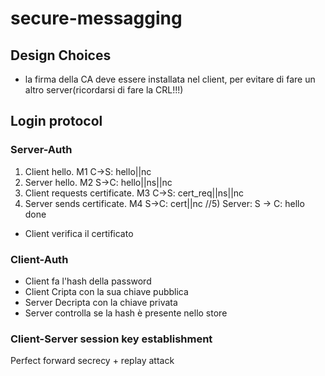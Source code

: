 # secure-messagging

## Design Choices

- la firma della CA deve essere installata nel client, per evitare di fare un altro server(ricordarsi di fare la CRL!!!)

## Login protocol

### Server-Auth

1) Client hello. M1 C->S: hello||nc
2) Server hello. M2 S->C: hello||ns||nc
3) Client requests certificate. M3 C->S: cert_req||ns||nc
4) Server sends certificate. M4 S->C: cert||nc
//5) Server: S -> C: hello done

- Client verifica il certificato

### Client-Auth

- Client fa l'hash della password
- Client Cripta con la sua chiave pubblica
- Server Decripta con la chiave privata
- Server controlla se la hash è presente nello store

### Client-Server session key establishment

Perfect forward secrecy + replay attack
